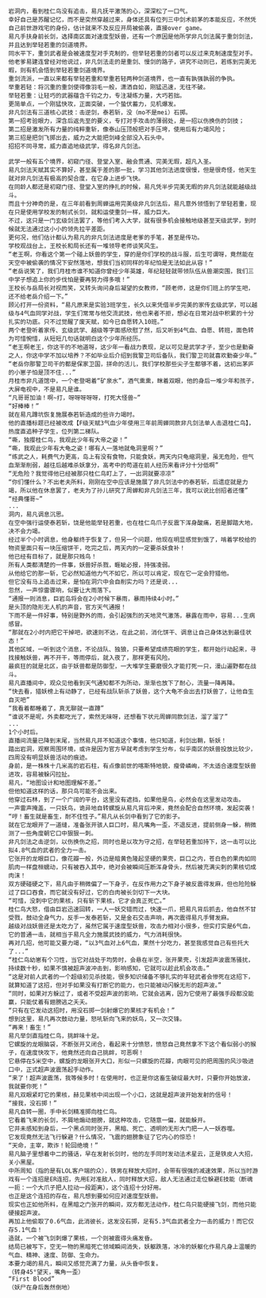 	岩洞内，看到桂仁鸟没有追击，易凡抚平激荡的心，深深松了一口气。
	幸好自己是苏醒记忆，而不是突然穿越过来，身体还具有位列三中剑术前茅的本能反应，不然凭自己前世游戏宅的身份，估计就来不及反应开局被偷袭，直接over game。
	易凡手扶身前长剑，选择南区面对速度型妖兽，还有一个原因是他所学非凡剑法属于重剑剑法，并且达到举轻若重的剑道境界。
	同水平下，重剑武者是会被速度型对手克制的，但举轻若重的剑者可以反过来克制速度型对手。
	他老爹易建连曾经对他说过，非凡剑法走的是重剑、慢剑的路子，讲究不动则已，若练到完美无暇，则有机会悟到举轻若重剑道境界。
	重剑流派，一直以来都有举轻若重和举重若轻两种剑道境界，也一直有孰强孰弱的争执。
	举重若轻：将沉重的重剑使得像羽毛一般，潇洒自如，刚猛迅速，无往不破。
	举轻若重：让轻巧的武器蕴含千钧之力，专注凝练力量，大巧若拙。
	更简单点，一个刚猛快攻，正面突破，一个蛰伏蓄力，见机爆发。
	非凡剑法有三道核心武技：击逆剑，泰若斩，没（mo不是mei）石掷。
	第一招考验眼力，深含后返先至的要义，专打对手攻击的薄弱处，是一招以伤换伤的剑技；
	第二招是激发所有力量的纯粹重斩，像泰山压顶般把对手压垮，使用后有力竭风险；
	第三招是把剑飞掷出去，威力之大能把剑峰全部没入石头中。
	招招不同寻常，威力直追地级武学，得名非凡剑法。
	
	武学一般有五个境界，初窥门径、登堂入室、融会贯通、完美无瑕，超凡入圣。
	易凡剑法天赋其实不算好，甚至属于差的那一批，学习其他剑法进度很慢，但是很奇怪，他天生就对非凡剑法有极高的契合度，在它身上进步飞快。
	在同龄人都还是初窥门径、登堂入室的挣扎的时候，易凡凭半步完美无暇的非凡剑法就能越级战斗。
	而且十分神奇的是，在三年前看到周蝉运用完美级非凡剑法后，易凡意外领悟到了举轻若重，现在只是使用学校发的制式长剑，就和运使重剑一样，威力巨大。
	不过，这只是一门玄级剑法罢了，等他们考入大学，就有很多机会接触地级甚至天级武学，到时候就无法通过这小小的领先拉平差距。
	更何况，他们估计都认为易凡的非凡剑法进度是老爹的手笔，甚至是传功。
	学校观战台上，王校长和局长还有一堆领导老师谈笑风生。
	“老王啊，你看这个第一个碰上妖兽的学生，穿的是你们学校的战斗服，后生可谓呀，竟然能在天空中被偷袭的情况下安然落地，想我们当初同样的年纪怕是无法如此从容！”
	“老岳说笑了，我们月桂市谁不知道你曾经少年英雄，年纪轻轻就带领队伍从兽潮突围，我们三中学子想追上你的步伐怕是要再努力得多哦！”
	王校长与岳局长对视而笑，又转头询问身后凝望的女教师，“顾老师，这是你们班上的学生吧，还不给老岳介绍一下。”
	顾沁打开一份资料，“易凡原来是实验3班学生，长久以来凭借半步完美的家传玄级武学，可以越级与4气血同学对战，学生们常常与他交流武技，他也来者不拒，想必在日常对战中积累的十分扎实的功底。只不过觉醒了废天赋，如今已自愿转入10班。”
	两个老登听着家传、玄级武学、越级等字面感欣慰了然，后又听到4气血、自愿、转班，面色转为可惜惋惜，从短短几句话就明白这个少年所经历。
	“老王啊老王，你这干的不地道呀，这少年一看战力表现，足以可见是武学才子，至少也是勤奋之人，你这中学不加以培养？不如毕业后介绍到我警卫司后备队，我们警卫司就喜欢勤奋少年。”
	“老岳你那警卫司干的都是保家卫国，拼命的活儿，我们学校那些尖子生都够不着，这初出茅庐的小崽子怕是顶不住...”
	月桂市非凡道馆中，一个老登喝着“矿泉水”，酒气熏熏，眯着双眼，他的身后一堆少年和孩子，大屏电视中，不是易凡是谁。
	“凡哥哥加油！啊~打，呀呀呀呀呀，打死大怪兽~”
	“好棒棒！”
	就在易凡蹲坑恢复施展泰若斩造成的些许力竭时。
	他的直播标题已经被改成【F级天赋3气血少年使用三年前周蝉同款非凡剑法单人击退桂仁鸟】，热度直追种子学生，位列第二梯队。
	“嘶，独撄桂仁鸟，我观此少年有大帝之姿！”
	“嘶，我观此少年有大龟之姿！哪有人一落地就龟洞里啊？”
	“练武之人，耗费气力更高，岛上有没有食物，只能食妖，两天内只龟缩洞里，虽无危险，但气血渐渐削弱，越往后越难杀妖拿分，高考中的苟道在前人经历来看评分十分低啊”
	“无危险？我觉得他已经被那只桂仁鸟盯上了，一出洞就要凉凉”
	“你们懂什么？不出老夫所料，刚刚在空中应该是施展了非凡剑法中的泰若斩，后遗症就是力竭，所以他在休息罢了，老夫为了孙儿研究了周蝉和非凡剑法三年，我可以说比创招者还懂”
	“经典懂哥~”
	...
	洞内，易凡调息沉思。
	在空中强行运使泰若斩，饶是他能举轻若重，也在桂仁鸟爪子反震下浑身酸痛，若是脚踏大地，决不会力竭。
	经过半个小时调息，他身躯终于恢复了，但另一个问题，他现在明显感觉到饿了，啃着学校给的物资里面只有一块压缩饼干，吃完之后，两天内的一定要杀妖食补！
	他已经有目标了，就是那只贱鸟！
	所有人类都清楚的一件事，妖兽好杀戮，睚眦必报，持强凌弱。
	从他给它的那一斩，它必然知道他力气不如它，所以可以肯定，现在它一定会狩猎他。
	但它没有马上追击过来，是怕在洞穴中会自削实力吗？还是说...
	忽然，一声惊雷骤响，似要让大雨落下。
	“通报一则消息，巨岩岛将会在2小时候下暴雨，暴雨持续4小时。”
	是头顶的隐形无人机的声音，官方天气通报！
	下雨不是一件好事，特别是野外的雨，会引起强烈的天地灵气激荡，暴露在雨中，容易...生病感冒。
	“那就在2小时内把它干掉吧，欲速则不达，在此之前，消化饼干、调息让自己身体达到最佳状态！”
	其他区域，一听到这个消息，不论战队、独狼，只要希望成绩亮眼的学生，都开始行动起来，寻找接触妖兽，再不开干，等雨停后，就入夜了，那样更有风险。
	最疯狂的就是北区，由于妖兽都是防御型，一大堆学生要磨很久才能打死一只，漫山遍野都在战斗。
	易凡直播间中，观众见他看到天气通知都不为所动，渐渐也放下了耐心，流量一降再降。
	“快去看，猎妖榜上有动静了，已经有战队斩杀了妖兽，这个大龟不会出去打妖兽了，让他自生自灭吧”
	“我看着都睡着了，真无聊就一直蹲”
	“谁说不是呢，外卖都吃光了，索然无味呀，还想看下状元周蝉同款剑法，溜了溜了”
	...
	1个小时后。
	直播间流量已降到末尾，当然易凡并不知道这个事情，他只知道，利剑出鞘，斩妖！
	踏出岩洞，观察周围环境，或许是因为官方早就考虑到学生分布，似乎南区的妖兽投放比较少，四周没有明显妖兽活动的痕迹。
	身前，是一株株十几米高的岩石柱，有点像前世的喀斯特地貌，瘦骨嶙峋，不太适合速度型妖兽进攻，容易被躲闪拉扯。
	易凡，“地图设计和地图理解不差。”
    但他知道这样的话，那只鸟可能不会出来。
    他穿过石林，到了一个广阔的平台，这里没有遮挡，如果他是鸟，必然会在这里发动攻击。
	一声雷声掩盖，一只妖鸟，诡异地自转螺旋从易凡背后冲来，竟然会配合自然环境，发起突袭！
	“哼！畜生就是畜生，耐不住性子。”易凡从长剑中看到了它的影子。
	就在它龙眼开了一道缝，准备张开骇人巨口时，易凡嘴角一歪，不退反进，提前侧身一躲，稍微测了一些角度朝它口中狠狠一刺。
	非凡剑法之击逆剑，以伤换伤之招，同时也是以攻为守之招，在举轻若重加持下，这一击可以比拟4.8气血的武者的全力一击。
	它张开的龙眼巨口，像花瓣一般，外边是暗黄色隆起坚硬的果壳，巨口之内，苍白色的果肉如同肌肉一样盘桓蠕动，只有被吞入其中，绝对会被瞬间压断浑身骨头，然后被充满尖刺的果核切成肉沫！
	双方硬碰硬之下，易凡由于稍微偏了一下身子，在反作用力之下身子被反震得发麻，但也险险躲过了巨口吞食，而它就没有好过，它的白肉被长剑切下一大块。
    “可惜，没刺中它的果核，只有斩下果核，它才会真正死亡。”
	桂仁鸟大怒，借由巨岩迅速回转，一人一妖交错而过，快速一爪，把易凡背后抓去，他自然不甘受戮，鼓动全身气力，反手一发泰若斩，又是金石交击声响，再次震得易凡手臂发麻。
	越级对战妖兽还是太吃力了，虽然它属于速度型妖兽，攻击力相对小很多，但实打实是6气血，它的普通一击，就相当于易凡全力施展武技的威力，气力消耗很快。
	再对几招，他可能又要力竭，“以3气血对上6气血，果然十分吃力，甚至我感觉自己有些托大了...”
    “桂仁鸟幼崽有个习性，当它对战处于均势时，会悬在半空，张开果壳，引发超声波震荡骚扰，持续数十秒，如果不慎被超声波冲击到，影响感知，它就可以趁此机会攻击。”
    “这是对前人武者的一个超级初见杀技能，很多知识储备不够扎实的年轻武者会惨死在这招下，就算知道了这招，但对手如果没有打断它的能力，也只能被动闪躲无形的超声波。”
    “同时，如果对方躲过了，或者不受超声波的影响，它就会逃离，因为它使用了最强手段都没能赢，只能仗着有翅膀逃之夭夭。
    “只有在它发动这招时，用没石掷一剑射爆它的果核才有机会！”
    想到这里，易凡再次鼓动力量，怒吼斩向飞来的妖鸟，又一次交锋。
    “再来！畜生！”
    易凡举剑直指桂仁鸟，挑衅味十足。
    它螺旋的龙眼脑袋，不断张开又闭合，看起来十分愤怒，愤怒自己竟然拿不下这个看似弱小的猴子，在速度快攻下，他竟然还向自己挑衅，可恶啊！
    它悬停在5米空中，螺旋的龙眼张开大口，形似一只螺旋的花瓣，肉眼可见的把周围的风沙吸进口中，正式超声波震荡起手动作。
    “来了！超声波震荡，我等候多时！在使用时，也正是你这畜生破绽最大时，只要你开始放波，我就要你死！”
    易凡双眼紧盯它的果核，赫见果核中间出现一个小口，这就是超声波开始发射的信号！
    “接我，没石掷！”
    易凡自转一圈，手中长剑精准掷向桂仁鸟。
    它看着飞来的长剑，不屑地煽动翅膀，就这种攻击，它随意一偏，就能躲开。
    它并未感知到身后，一个黑点同时张开，黑暗、死亡、透明的无形大门把一人一妖吞噬。
    它发现竟然无法飞行躲避？什么情况，飞震的翅膀象征了它内心的惊恐！
    “天命，主宰，欺诈！轮回绝境！”
    易凡脑子里想着中二的骚话，早在发射长剑时，他的左手同时发动法术星云，正是铁皮人大招，关小黑屋。
    中所周知（指的是有LOL客户端的众），铁男在释放大招时，会带有很强的减速效果，所以当时游戏有一个连招是ER连招，先用E对准敌人，同时释放大招，敌人无法通过走位躲避E技能（断魂一扼：一个大爪子把人拉动一段距离），这个连招十分好用。
    也正是这个连招的存在，易凡想到要如何应对速度型妖兽。
    现实也正如他所料，在黑暗之门张开的瞬间，双方都无法动作，桂仁鸟只能硬接飞剑，而他只能硬接超声波。
    再加上他偷取了0.6气血，此消彼长，这发没石掷，足有5.3气血武者全力一击的威力！而它仅存5.1气血！
    造就，一个被飞剑刺爆了果核，一个则被震得头痛发昏。
    结局已被写下，空无一物的黑暗死亡领域瞬间消失，妖躯跌落，冰冷的妖躯化作易凡身上温暖的气血、精神、速度、防御、生命力。
    本要力竭的易凡，瞬间又感觉充满了力量，从头昏中恢复。
    （转身45°望天，嘴角一歪）
    “First Blood”
    （妖尸在身后轰然倒地）
	
	